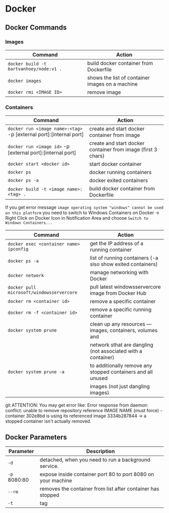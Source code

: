 # Docker

## Docker Commands

### Images

| Command                                                          |               Action                                          |
|-------------------------------------------------------------     |---------------------------------------------------------------|
|`docker build -t bartvanhoey/node:v1 .`                           | build docker container from Dockerfile                        |
|`docker images`                                                   | shows the list of container images on a machine               |
|`docker rmi <IMAGE ID>`                                           | remove image                                                  |


### Containers

| Command                                                          |               Action                                          |
|-------------------------------------------------------------     |---------------------------------------------------------------|
|`docker run <image name>:<tag>` -p [external port]:[internal port] | create and start docker container from image                  |
|`docker run <image id>` -p [external port]:[internal port]        | create and start docker container from image (first 3 chars)  |
|`docker start <docker id>`                                        | start docker container                                        |
|`docker ps`                                                       | docker running containers                                     |
|`docker ps -a`                                                    | docker exited containers                                      |
|`docker build -t <image name>:<tag> .`                           | build docker container from Dockerfile                        |

If you get error message `image operating system "windows" cannot be used on this platform` you need to switch to
Windows Containers on Docker -> Right Click on Docker Icon in Notification Area and choose `Switch to Windows Containers...`

| Command                                                          |               Action                                          |
|-------------------------------------------------------------     |---------------------------------------------------------------|
|`docker exec <container name> ipconfig`                           | get the IP address of a running container                     |
|`docker ps -a`                                                    | list of running containers (-a slso show exited containers)   |
|`docker network`                                                  | manage networking with Docker                                 |
|`docker pull microsoft/windowsservercore`                         | pull latest windowsservercore image from Docker Hub           |
|`docker rm <container id>`                                        | remove a specific container                                   |
|`docker rm -f <container id>`                                     | remove a specific running container                           |
|`docker system prune`                                             | clean up any resources — images, containers, volumes and      |
|                                                                  | network sthat are dangling (not associated with a container)  |
|`docker system prune -a`                                          | to additionally remove any stopped containers and all unused  |
|                                                                  | images (not just dangling images)                             |
git
 ATTENTION: You may get error like: Error response from daemon: conflict: unable to remove repository reference IMAGE NAME
 (must force) - container 302e8bd is using its referenced image 3334b287844 -> a stopped container isn't actually removed.

## Docker Parameters

| Parameter                                                   |               Description                                     |
|-------------------------------------------------------------|---------------------------------------------------------------|
|`-d`                                                         | detached, when you need to run a background service.          |
|`-p` 8080:80                                                 | expose inside container port 80 to port 8080 on your machine  |
|`--rm`                                                       | removes the container from list after container has stopped   |
|`-t`                                                         | tag   |
